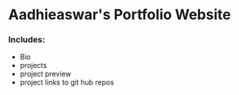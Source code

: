 # Aadhieaswar's Portfolio Website

### Includes:
- Bio
- projects
- project preview
- project links to git hub repos
